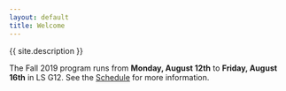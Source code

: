 ```yaml
---
layout: default
title: Welcome
---
```


{{ site.description }}

The Fall 2019 program runs from **Monday, August 12th** to **Friday, August 16th** in LS G12. See the [Schedule](schedule.html) for more information.
